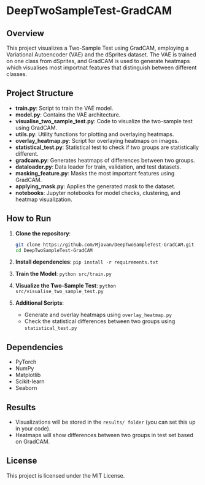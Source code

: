 # DeepTwoSampleTest-GradCAM
## Overview
This project visualizes a Two-Sample Test using GradCAM, employing a Variational Autoencoder (VAE) and the dSprites dataset. The VAE is trained on one class from dSprites, and GradCAM is used to generate heatmaps which visualises most importnat features that distinguish between different classes.

## Project Structure
- **train.py**: Script to train the VAE model.
- **model.py**: Contains the VAE architecture.
- **visualise_two_sample_test.py**: Code to visualize the two-sample test using GradCAM.
- **utils.py**: Utility functions for plotting and overlaying heatmaps.
- **overlay_heatmap.py**: Script for overlaying heatmaps on images.
- **statistical_test.py**: Statistical test to check if two groups are statistically different.
- **gradcam.py**: Generates heatmaps of differences between two groups.
- **dataloader.py**: Data loader for train, validation, and test datasets.
- **masking_feature.py**: Masks the most important features using GradCAM.
- **applying_mask.py**: Applies the generated mask to the dataset.
- **notebooks**: Jupyter notebooks for model checks, clustering, and heatmap visualization.

## How to Run

1. **Clone the repository**:
   ```bash
   git clone https://github.com/Mjavan/DeepTwoSampleTest-GradCAM.git
   cd DeepTwoSampleTest-GradCAM

2. **Install dependencies**:
   `pip install -r requirements.txt`

3. **Train the Model**:
   `python src/train.py`

4. **Visualize the Two-Sample Test**:
   `python src/visualise_two_sample_test.py`

5. **Additional Scripts**:
   - Generate and overlay heatmaps using `overlay_heatmap.py`
   - Check the statistical differences between two groups using `statistical_test.py`
  
## Dependencies
 - PyTorch
 - NumPy
 - Matplotlib
 - Scikit-learn
 - Seaborn

## Results
 - Visualizations will be stored in the `results/ folder` (you can set this up in your code).
 - Heatmaps will show differences between two groups in test set based on GradCAM.

## License
  This project is licensed under the MIT License.
